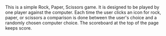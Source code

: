 This is a simple Rock, Paper, Scissors game. It is designed to be played by one player against the computer. Each time the user clicks an icon for rock, paper, or scissors a comparison is done between the user's choice and a randomly chosen computer choice. The scoreboard at the top of the page keeps score.